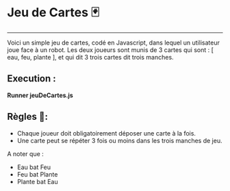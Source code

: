 # Jeu de Cartes 🃏
---
Voici un simple jeu de cartes, codé en Javascript, dans lequel un utilisateur joue face à un robot.
Les deux joueurs sont munis de 3 cartes qui sont : [ eau, feu, plante ], et qui dit 3 trois cartes dit trois manches.

## Execution :
**Runner jeuDeCartes.js**

## Règles 📑: 
- Chaque joueur doit obligatoirement déposer une carte à la fois.
- Une carte peut se répéter 3 fois ou moins dans les trois manches de jeu.

A noter que :
- Eau bat Feu
- Feu bat Plante
- Plante bat Eau
